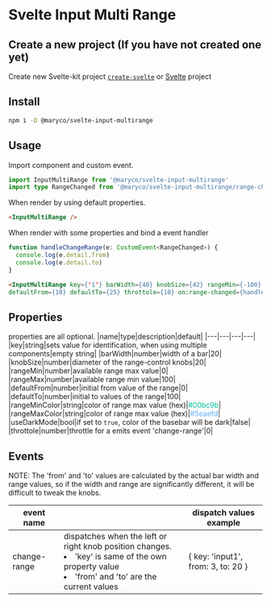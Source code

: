 # Svelte Input Multi Range

## Create a new project (If you have not created one yet)

Create new Svelte-kit project [`create-svelte`](https://github.com/sveltejs/kit/tree/master/packages/create-svelte) or [Svelte](https://svelte.dev/) project

## Install

```bash
npm i -D @maryco/svelte-input-multirange
```

## Usage

Import component and custom event.

```typescript
import InputMultiRange from '@maryco/svelte-input-multirange'
import type RangeChanged from '@maryco/svelte-input-multirange/range-changed'
```

When render by using default properties.

```html
<InputMultiRange />
```

When render with some properties and bind a event handler

```typescript
function handleChangeRange(e: CustomEvent<RangeChanged>) {
  console.log(e.detail.from)
  console.log(e.detail.to)
}
```

```html
<InputMultiRange key={'1'} barWidth={40} knobSize={42} rangeMin={-100} rangeMax={100}
defaultFrom={10} defaultTo={25} throttole={10} on:range-changed={handleChangeRange} />
```

## Properties

properties are all optional.
|name|type|description|default|
|---|---|---|---|
|key|string|sets value for identification, when using multiple components|empty string|
|barWidth|number|width of a bar|20|
|knobSize|number|diameter of the range-control knobs|20|
|rangeMin|number|available range max value|0|
|rangeMax|number|available range min value|100|
|defaultFrom|number|initial from value of the range|0|
|defaultTo|number|initial to values of the range|100|
|rangeMinColor|string|color of range max value (hex)|<span style="color:#00bc9b">#00bc9b</span>|
|rangeMaxColor|string|color of range max value (hex)|<span style="color:#5eaefd">#5eaefd</span>|
|useDarkMode|bool|if set to `true`, color of the basebar will be dark|false|
|throttole|number|throttle for a emits event 'change-range'|0|

## Events

NOTE: The 'from' and 'to' values are calculated by the actual bar width and range values, so if the width and range are significantly different, it will be difficult to tweak the knobs.

| event name   |                                                                                                                                                             | dispatch values example            |
| ------------ | ----------------------------------------------------------------------------------------------------------------------------------------------------------- | ---------------------------------- |
| change-range | dispatches when the left or right knob position changes.<br><li>'key' is same of the own property value</li><li>'from' and 'to' are the current values</li> | { key: 'input1', from: 3, to: 20 } |
